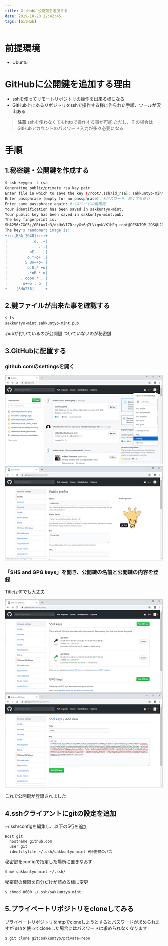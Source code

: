 ```yaml
---
title: GitHubに公開鍵を追加する
date: 2019-10-20 12:42:45
tags: [GitHub]
---
```


# 前提環境

- Ubuntu

# GitHubに公開鍵を追加する理由

- sshを使ってリモートリポジトリの操作を出来る様になる
- GitHub上にあるリポジトリをsshで操作する様に作られた手順、ツールが沢山ある

> **注意**
> sshを使わなくてもhttpで操作する事が可能
> ただし、その場合はGitHubアカウントのパスワード入力が多々必要になる

# 手順

## 1.秘密鍵・公開鍵を作成する

```bash
$ ssh-keygen -t rsa
Generating public/private rsa key pair.
Enter file in which to save the key (/root/.ssh/id_rsa): sakkuntyo-mint #鍵の名前です、今回はLinuxMint用に作成したためこの名前
Enter passphrase (empty for no passphrase): #パスワード、無くても良い
Enter same passphrase again: #パスワードの再確認
Your identification has been saved in sakkuntyo-mint.
Your public key has been saved in sakkuntyo-mint.pub.
The key fingerprint is:
SHA256:7XG5j/GRtAxIs3/dkUxVIZDrcyG+6g7LVxqvNVK1bEg root@DESKTOP-2QSQU2N
The key's randomart image is:
+---[RSA 2048]----+
|           .o. .=|
|           .  . .|
|          oE.. . |
|         o.*+o+ .|
|        S Bo=+o+ |
|         o.O.* +o|
|       . .*oB * o|
|      . oooo.* . |
|       o+=o . o  |
+----[SHA256]-----+
```

## 2.鍵ファイルが出来た事を確認する

```bash
$ ls
sakkuntyo-mint sakkuntyo-mint.pub
```

.pubが付いているのが公開鍵
ついていないのが秘密鍵

## 3.GitHubに配置する

### github.comのsettingsを開く

![github-settings](/images/github-settings.png)
![github-settings2](/images/github-settings2.png)

### 「SHS and GPG keys」を開き、公開鍵の名前と公開鍵の内容を登録

Titleは何でも大丈夫

![github-settings](/images/github-settings-keys.png)
![github-settings](/images/github-settings-keys2.png)

これで公開鍵が登録されました

## 4.sshクライアントにgitの設定を追加

~/.ssh/configを編集し、以下の5行を追加

```
Host git
  hostname github.com
  user git
  identityfile ~/.ssh/sakkuntyo-mint #秘密鍵のパス
```

秘密鍵をconfigで指定した場所に置きなおす

```bash
$ mv sakkuntyo-mint ~/.ssh/
```
秘密鍵の権限を自分だけが読める様に変更

```bash
$ chmod 0600 ~/.ssh/sakkuntyo-mint
```

## 5.プライベートリポジトリをcloneしてみる

プライベートリポジトリをhttpでcloneしようとするとパスワードが求められますが
sshを使ってcloneした場合にはパスワードは求められなくなります

```bash
$ git clone git:sakkuntyo/private-repo
```
